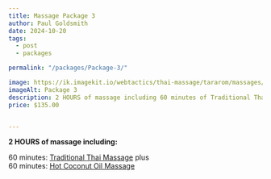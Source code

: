 ```yaml
---
title: Massage Package 3
author: Paul Goldsmith
date: 2024-10-20
tags: 
  - post
  - packages

permalink: "/packages/Package-3/"

image: https://ik.imagekit.io/webtactics/thai-massage/tararom/massages/Thai-Hot-Coconut-Oil-Massage_q_DgdLvtM6.jpg
imageAlt: Package 3
description: 2 HOURS of massage including 60 minutes of Traditional Thai Massage plus 60 minutes of Hot Coconut Oil Massage
price: $135.00


---
```



**2 HOURS of massage including:**

60 minutes:  [Traditional Thai Massage](https://tararom-thai.netlify.app/treatments/traditional-thai-massage/) plus  
60 minutes:  [Hot Coconut Oil Massage](https://tararom-thai.netlify.app/treatments/hot-coconut-oil-massage/)